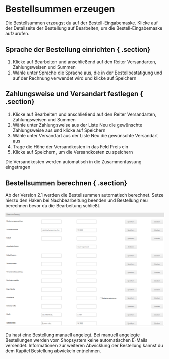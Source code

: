# Bestellsummen erzeugen 

Die Bestellsummen erzeugst du auf der Bestell-Eingabemaske. Klicke auf der Detailseite der Bestellung auf Bearbeiten, um die Bestell-Eingabemaske aufzurufen.

## Sprache der Bestellung einrichten { .section}

1.  Klicke auf Bearbeiten und anschließend auf den Reiter Versandarten, Zahlungsweisen und Summen
2.  Wähle unter Sprache die Sprache aus, die in der Bestellbestätigung und auf der Rechnung verwendet wird und klicke auf Speichern

## Zahlungsweise und Versandart festlegen { .section}

1.  Klicke auf Bearbeiten und anschließend auf den Reiter Versandarten, Zahlungsweisen und Summen
2.  Wähle unter Zahlungsweise aus der Liste Neu die gewünschte Zahlungsweise aus und klicke auf Speichern
3.  Wähle unter Versandart aus der Liste Neu die gewünschte Versandart aus
4.  Trage die Höhe der Versandkosten in das Feld Preis ein
5.  Klicke auf Speichern, um die Versandkosten zu speichern

Die Versandkosten werden automatisch in die Zusammenfassung eingetragen

## Bestellsummen berechnen { .section}

Ab der Version 2.1 werden die Bestellsummen automatisch berechnet. Setze hierzu den Haken bei Nachbearbeitung beenden und Bestellung neu berechnen bevor du die Bearbeitung schließt.

![](Bilder/Abb186_BestellsummenInDerBestellnachbearbeitung.png "Bestellsummen in der Bestellnachbearbeitung")

Du hast eine Bestellung manuell angelegt. Bei manuell angelegte Bestellungen werden vom Shopsystem keine automatischen E-Mails versendet. Informationen zur weiteren Abwicklung der Bestellung kannst du dem Kapitel Bestellung abwickeln entnehmen.



